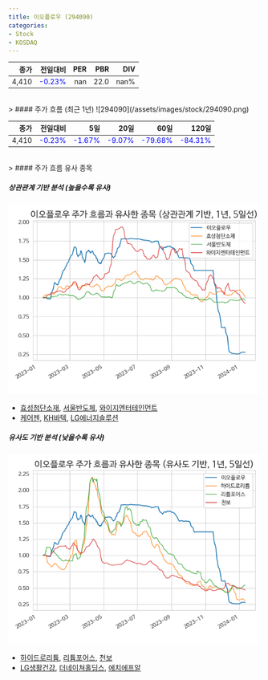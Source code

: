 ```yaml
---
title: 이오플로우 (294090)
categories:
- Stock
- KOSDAQ
---
```


|종가|전일대비|PER|PBR|DIV|
|---:|-------:|--:|--:|--:|
|4,410|<span style="color: blue">-0.23%</span>|nan|22.0|nan%|

<!-- more -->
<br>
> #### 주가 흐름 (최근 1년)
![294090](/assets/images/stock/294090.png)

|종가|전일대비|5일|20일|60일|120일|
|---:|-------:|--:|---:|---:|----:|
|4,410|<span style="color: blue">-0.23%</span>|<span style="color: blue">-1.67%</span>|<span style="color: blue">-9.07%</span>|<span style="color: blue">-79.68%</span>|<span style="color: blue">-84.31%</span>|

<br>
> #### 주가 흐름 유사 종목

##### 상관관계 기반 분석 (높을수록 유사)
![294090](/assets/images/stock/294090_corr.png)
- [효성첨단소재](/298050/), [서울반도체](/046890/), [와이지엔터테인먼트](/122870/)
- [케어젠](/214370/), [KH바텍](/060720/), [LG에너지솔루션](/373220/)

##### 유사도 기반 분석 (낮을수록 유사)	
![294090](/assets/images/stock/294090_sim.png)
- [하이드로리튬](/101670/), [리튬포어스](/073570/), [천보](/278280/)
- [LG생활건강](/051900/), [더네이쳐홀딩스](/298540/), [에치에프알](/230240/)